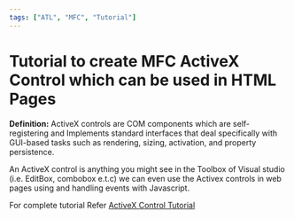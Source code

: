 ```yaml
---
tags: ["ATL", "MFC", "Tutorial"]
---
```


# Tutorial to create MFC ActiveX Control which can be used in HTML Pages

<!--markdownlint-disable MD013 MD029 MD036 MD024 MD033 MD040 MD042 MD001 MD051 MD025 MD052-->

**Definition:** ActiveX controls are COM components which are self-registering and Implements standard interfaces that deal specifically with GUI-based tasks such as rendering, sizing, activation, and property persistence.

An ActiveX control is anything you might see in the Toolbox of Visual studio (i.e. EditBox, combobox e.t.c) we can even use the Activex controls in web pages using and handling events with Javascript.

For complete tutorial Refer [ActiveX Control Tutorial](/docs/Tutorials/ActiveX)
